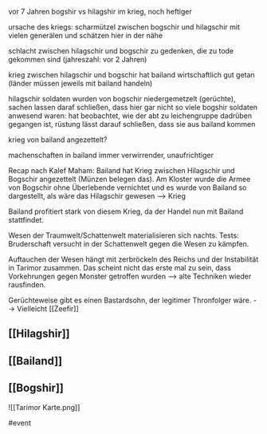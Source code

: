 
vor 7 Jahren bogshir vs hilagshir im krieg, noch heftiger

ursache des kriegs: scharmützel zwischen bogschir und hilagschir mit vielen generälen und schätzen hier in der nähe

schlacht zwischen hilagschir und bogschir zu gedenken, die zu tode gekommen sind (jahreszahl: vor 2 Jahren)

krieg zwischen hilagschir und bogschir hat bailand wirtschaftlich gut getan (länder müssen jeweils mit bailand handeln)

hilagschir soldaten wurden von bogschir niedergemetzelt (gerüchte),
sachen lassen daraf schließen, dass hier gar nicht so viele bogshir soldaten anwesend waren: hat beobachtet, wie der abt zu leichengruppe dadrüben gegangen ist, rüstung lässt darauf schließen, dass sie aus bailand kommen

krieg von bailand angezettelt?

machenschaften in bailand immer verwirrender, unaufrichtiger

Recap nach Kalef Maham:
Bailand hat Krieg zwischen Hilagschir und Bogschir angezettelt (Münzen belegen das). Am Kloster wurde die Armee von Bogschir ohne Überlebende vernichtet und es wurde von Bailand so dargestellt, als wäre das Hilagschir gewesen --> Krieg

Bailand profitiert stark von diesem Krieg, da der Handel nun mit Bailand stattfindet.

Wesen der Traumwelt/Schattenwelt materialisieren sich nachts. Tests: Bruderschaft versucht in der Schattenwelt gegen die Wesen zu kämpfen.

Auftauchen der Wesen hängt mit zerbröckeln des Reichs und der Instabilität in Tarimor zusammen. Das scheint nicht das erste mal zu sein, dass Vorkehrungen gegen Monster getroffen wurden --> alte Techniken wieder rausfinden.

Gerüchteweise gibt es einen Bastardsohn, der legitimer Thronfolger wäre. --> Vielleicht [[Zeefir]]
## [[Hilagshir]]

## [[Bailand]]

## [[Bogshir]]


![[Tarimor Karte.png]]

#event